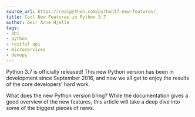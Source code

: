 ```yaml
---
source_url: https://realpython.com/python37-new-features/
title: Cool New Features in Python 3.7
author: Geir Arne Hjelle
tags:
- api
- python
- restful api
- microservices
- devops
---
```


Python 3.7 is officially released! This new Python version has been in development since September 2016, and now we all get to enjoy the results of the core developers' hard work.

What does the new Python version bring? While the documentation gives a good overview of the new features, this article will take a deep dive into some of the biggest pieces of news. 
